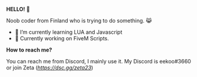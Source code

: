 **HELLO!** 👋

Noob coder from Finland who is trying to do something. 😹

- 🌱 I’m currently learning LUA and Javascript
- 📜 Currently working on FiveM Scripts.

**How to reach me?**

You can reach me from Discord, I mainly use it. My Discord is eekoo#3660 or join Zeta (*https://dsc.gg/zeta23*)
